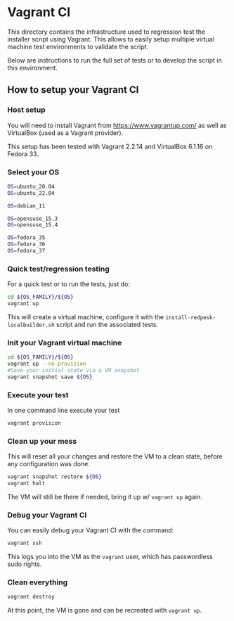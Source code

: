 # Vagrant CI

This directory contains the infrastructure used to regression test the installer
script using Vagrant. This allows to easily setup multiple virtual machine test
environments to validate the script.

Below are instructions to run the full set of tests or to develop the script in
this environment.

## How to setup your Vagrant CI

### Host setup

You will need to install Vagrant from https://www.vagrantup.com/ as well as
VirtualBox (used as a Vagrant provider).

This setup has been tested with Vagrant 2.2.14 and VirtualBox 6.1.16 on Fedora
33.

### Select your OS

```bash
OS=ubuntu_20.04
OS=ubuntu_22.04

OS=debian_11

OS=opensuse_15.3
OS=opensuse_15.4

OS=fedora_35
OS=fedora_36
OS=fedora_37
```

### Quick test/regression testing

For a quick test or to run the tests, just do:

```bash
cd ${OS_FAMILY}/${OS}
vagrant up
```

This will create a virtual machine, configure it with the `install-redpesk-localbuilder.sh` script and run the
associated tests.

### Init your Vagrant virtual machine

```bash
cd ${OS_FAMILY}/${OS}
vagrant up --no-provision
#Save your initial state via a VM snapshot
vagrant snapshot save ${OS}
```

### Execute your test

In one command line execute your test

```bash
vagrant provision
```

### Clean up your mess

This will reset all your changes and restore the VM to a clean state, before any
configuration was done.

```bash
vagrant snapshot restore ${OS}
vagrant halt
```

The VM will still be there if needed, bring it up w/ `vagrant up` again.

### Debug your Vagrant CI

You can easily debug your Vagrant CI with the command:

```bash
vagrant ssh
```

This logs you into the VM as the `vagrant` user, which has passwordless sudo rights.

### Clean everything

```bash
vagrant destroy
```

At this point, the VM is gone and can be recreated with `vagrant up`.
